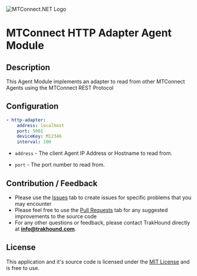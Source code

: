 ![MTConnect.NET Logo](https://raw.githubusercontent.com/TrakHound/MTConnect.NET/dev/img/mtconnect-net-03-md.png) 

# MTConnect HTTP Adapter Agent Module

## Description
This Agent Module implements an adapter to read from other MTConnect Agents using the MTConnect REST Protocol

## Configuration
```yaml
- http-adapter:
    address: localhost
    port: 5001
    deviceKey: M12346
    interval: 100
```

* `address` - The client Agent IP Address or Hostname to read from.

* `port` - The port number to read from.


## Contribution / Feedback
- Please use the [Issues](https://github.com/TrakHound/MTConnect.NET/issues) tab to create issues for specific problems that you may encounter 
- Please feel free to use the [Pull Requests](https://github.com/TrakHound/MTConnect.NET/pulls) tab for any suggested improvements to the source code
- For any other questions or feedback, please contact TrakHound directly at **info@trakhound.com**.

## License
This application and it's source code is licensed under the [MIT License](https://choosealicense.com/licenses/mit/) and is free to use.
